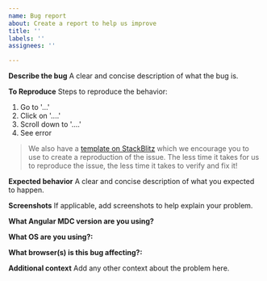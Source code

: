 ```yaml
---
name: Bug report
about: Create a report to help us improve
title: ''
labels: ''
assignees: ''

---
```


**Describe the bug**
A clear and concise description of what the bug is.

**To Reproduce**
Steps to reproduce the behavior:
1. Go to '...'
2. Click on '....'
3. Scroll down to '....'
4. See error

> We also have a [template on StackBlitz](https://stackblitz.com/edit/angular-mdc) which we encourage you to use to create a reproduction of the issue. The less time it takes for us to reproduce the issue, the less time it takes to verify and fix it!

**Expected behavior**
A clear and concise description of what you expected to happen.

**Screenshots**
If applicable, add screenshots to help explain your problem.

**What Angular MDC version are you using?**

**What OS are you using?:**

**What browser(s) is this bug affecting?:**

**Additional context**
Add any other context about the problem here.
